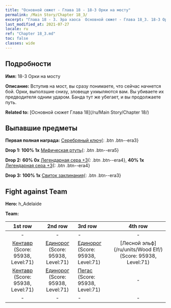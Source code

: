 ```yaml
---
title: "Основной сюжет - Глава 18 - 18-3 Орки на мосту"
permalink: /Main Story/Chapter 18_3/
excerpt: "Глава 18 - 3. Эра хаоса  Основной сюжет - Глава 18_3. 18-3 Орки на мосту"
last_modified_at: 2021-07-27
locale: ru
ref: "Chapter 18_3.md"
toc: false
classes: wide
---
```


## Подробности

 **Имя:** 18-3 Орки на мосту

 **Описание:** Вступив на мост, вы сразу понимаете, что сейчас начнется бой. Орки, выползшие снизу, зловеще ухмыляются вам. Вы убиваете их предводителя одним ударом. Банда тут же убегает, и вы продолжаете путь.

 **Related to:** [Основной сюжет Глава 18](/ru/Main Story/Chapter 18/)

## Выпавшие предметы

 **Первая полная награда:** [Серебряный ключ](/ItemsRU/con_693/){: .btn .btn--era3}

 **Drop 1:** **100% 1x** [Мифическая ртуть](/ItemsRU/mat_63/){: .btn .btn--era5}

 **Drop 2:** **60% 0x** [Легендарная сера +3](/ItemsRU/mat_57/){: .btn .btn--era4}, **40% 1x** [Легендарная сера +3](/ItemsRU/mat_57/){: .btn .btn--era4}

 **Drop 3:** **100% 1x** [Свиток заклинания](/ItemsRU/con_694/){: .btn .btn--era3}


## Fight against Team
 **Hero:** h_Adelaide

 **Team:**


  | 1st row | 2nd row | 3rd row | 4th row |
  |:----:|:----:|:----|:----:|
  | - | - | - | - |
  | [Кентавр](/ru/units/Centaur/) (Score: 95938, Level:71)  | [Единорог](/ru/units/Unicorn/) (Score: 95938, Level:71)  | [Единорог](/ru/units/Unicorn/) (Score: 95938, Level:71)  | [Лесной эльф](/ru/units/Wood Elf/) (Score: 95938, Level:71)  |
  | [Кентавр](/ru/units/Centaur/) (Score: 95938, Level:71)  | [Единорог](/ru/units/Unicorn/) (Score: 95938, Level:71)  | [Пегас](/ru/units/Pegasus/) (Score: 95938, Level:71)  | - |
  | - | - | - | - |


